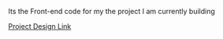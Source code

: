 Its the Front-end code for my the project I am currently building

[Project Design Link](https://www.figma.com/file/2v1kc6Db6hmfN7s9YB2EoS/Hackathon-DCB?type=design&node-id=0%3A1&mode=design&t=vAarZZFI7rmlyBPx-1)

